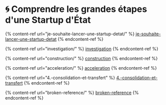 # 🌀 Comprendre les grandes étapes d'une Startup d'État

{% content-ref url="je-souhaite-lancer-une-startup-detat/" %}
[je-souhaite-lancer-une-startup-detat](je-souhaite-lancer-une-startup-detat/)
{% endcontent-ref %}

{% content-ref url="investigation/" %}
[investigation](investigation/)
{% endcontent-ref %}

{% content-ref url="construction/" %}
[construction](construction/)
{% endcontent-ref %}

{% content-ref url="acceleration/" %}
[acceleration](acceleration/)
{% endcontent-ref %}

{% content-ref url="4.-consolidation-et-transfert" %}
[4.-consolidation-et-transfert](4.-consolidation-et-transfert)
{% endcontent-ref %}

{% content-ref url="broken-reference/" %}
[broken-reference](broken-reference/)
{% endcontent-ref %}

